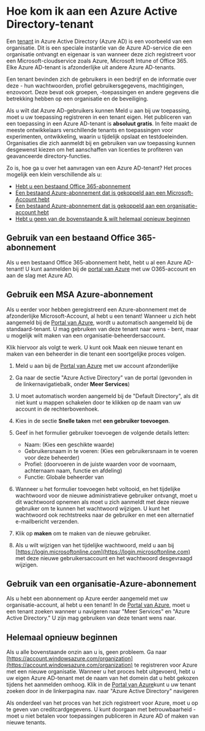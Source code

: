 <properties
    pageTitle="Hoe kom ik aan een Azure AD-tenant | Microsoft Azure"
    description="Hoe kom ik aan een Azure Active Directory-tenant voor het registreren en bouwen van toepassingen."
    services="active-directory"
    documentationCenter=""
    authors="dstrockis"
    manager="terrylan"
    editor=""/>

<tags
    ms.service="active-directory"
    ms.workload="identity"
    ms.tgt_pltfrm="na"
    ms.devlang="na"
    ms.topic="hero-article"
    ms.date="09/28/2015"
    ms.author="dastrock"/>

# <a name="how-to-get-an-azure-active-directory-tenant"></a>Hoe kom ik aan een Azure Active Directory-tenant

Een [tenant](https://msdn.microsoft.com/library/azure/jj573650.aspx#BKMK_WhatIsAnAzureADTenant) in Azure Active Directory (Azure AD) is een voorbeeld van een organisatie.  Dit is een speciale instantie van de Azure AD-service die een organisatie ontvangt en eigenaar is van wanneer deze zich registreert voor een Microsoft-cloudservice zoals Azure, Microsoft Intune of Office 365.  Elke Azure AD-tenant is afzonderlijke uit andere Azure AD-tenants.  

Een tenant bevinden zich de gebruikers in een bedrijf en de informatie over deze - hun wachtwoorden, profiel gebruikersgegevens, machtigingen, enzovoort.  Deze bevat ook groepen, -toepassingen en andere gegevens die betrekking hebben op een organisatie en de beveiliging.

Als u wilt dat Azure AD-gebruikers kunnen Meld u aan bij uw toepassing, moet u uw toepassing registreren in een tenant eigen.  Het publiceren van een toepassing in een Azure AD-tenant is **absoluut gratis**.  In feite maakt de meeste ontwikkelaars verschillende tenants en toepassingen voor experimenten, ontwikkeling, waarin u tijdelijk opslaat en testdoeleinden.  Organisaties die zich aanmeldt bij en gebruiken van uw toepassing kunnen desgewenst kiezen om het aanschaffen van licenties te profiteren van geavanceerde directory-functies.

Zo is, hoe ga u over het aanvragen van een Azure AD-tenant?  Het proces mogelijk een klein verschillende als u:

- [Hebt u een bestaand Office 365-abonnement](#use-an-existing-office-365-subscription)
- [Een bestaand Azure-abonnement dat is gekoppeld aan een Microsoft-Account hebt](#use-an-msa-azure-subscription)
- [Een bestaand Azure-abonnement dat is gekoppeld aan een organisatie-account hebt](#use-an-organizational-azure-subscription)
- [Hebt u geen van de bovenstaande & wilt helemaal opnieuw beginnen](#start-from-scratch)

## <a name="use-an-existing-office-365-subscription"></a>Gebruik van een bestaand Office 365-abonnement
Als u een bestaand Office 365-abonnement hebt, hebt u al een Azure AD-tenant! U kunt aanmelden bij de [portal van Azure](https://portal.azure.com) met uw O365-account en aan de slag met Azure AD.

## <a name="use-an-msa-azure-subscription"></a>Gebruik een MSA Azure-abonnement
Als u eerder voor hebben geregistreerd een Azure-abonnement met de afzonderlijke Microsoft-Account, al hebt u een tenant!  Wanneer u zich hebt aangemeld bij de [Portal van Azure](https://portal.azure.com), wordt u automatisch aangemeld bij de standaard-tenant. U mag gebruiken van deze tenant naar wens - bent, maar u mogelijk wilt maken van een organisatie-beheerdersaccount.

Klik hiervoor als volgt te werk.  U kunt ook Maak een nieuwe tenant en maken van een beheerder in die tenant een soortgelijke proces volgen.

1.  Meld u aan bij de [Portal van Azure](https://portal.azure.com) met uw account afzonderlijke
2.  Ga naar de sectie "Azure Active Directory" van de portal (gevonden in de linkernavigatiebalk, onder **Meer Services**)
3.  U moet automatisch worden aangemeld bij de "Default Directory", als dit niet kunt u mappen schakelen door te klikken op de naam van uw account in de rechterbovenhoek.
4.  Kies in de sectie **Snelle taken** met **een gebruiker toevoegen**.
5.  Geef in het formulier gebruiker toevoegen de volgende details letten:

    - Naam: (Kies een geschikte waarde)
    - Gebruikersnaam in te voeren: (Kies een gebruikersnaam in te voeren voor deze beheerder)
    - Profiel: (doorvoeren in de juiste waarden voor de voornaam, achternaam naam, functie en afdeling)
    - Functie: Globale beheerder van

6.  Wanneer u het formulier toevoegen hebt voltooid, en het tijdelijke wachtwoord voor de nieuwe administratieve gebruiker ontvangt, moet u dit wachtwoord opnemen als moet u zich aanmeldt met deze nieuwe gebruiker om te kunnen het wachtwoord wijzigen. U kunt het wachtwoord ook rechtstreeks naar de gebruiker en met een alternatief e-mailbericht verzenden.
7.  Klik op **maken** om te maken van de nieuwe gebruiker.
8.  Als u wilt wijzigen van het tijdelijke wachtwoord, meld u aan bij [https://login.microsoftonline.com](https://login.microsoftonline.com) met deze nieuwe gebruikersaccount en het wachtwoord desgevraagd wijzigen.


## <a name="use-an-organizational-azure-subscription"></a>Gebruik van een organisatie-Azure-abonnement
Als u hebt een abonnement op Azure eerder aangemeld met uw organisatie-account, al hebt u een tenant!  In de [Portal van Azure](https://portal.azure.com), moet u een tenant zoeken wanneer u navigeren naar "Meer Services" en "Azure Active Directory."  U zijn mag gebruiken van deze tenant wens naar. 


## <a name="start-from-scratch"></a>Helemaal opnieuw beginnen
Als u alle bovenstaande onzin aan u is, geen probleem.  Ga naar [https://account.windowsazure.com/organization](https://account.windowsazure.com/organization) te registreren voor Azure met een nieuwe organisatie.  Wanneer u het proces hebt uitgevoerd, hebt u uw eigen Azure AD-tenant met de naam van het domein dat u hebt gekozen tijdens het aanmelden omhoog.  Klik in de [Portal van Azure](https://portal.azure.com)kunt u uw tenant zoeken door in de linkerpagina nav. naar "Azure Active Directory" navigeren

Als onderdeel van het proces van het zich registreert voor Azure, moet u op te geven van creditcardgegevens.  U kunt doorgaan met betrouwbaarheid - moet u niet betalen voor toepassingen publiceren in Azure AD of maken van nieuwe tenants.
